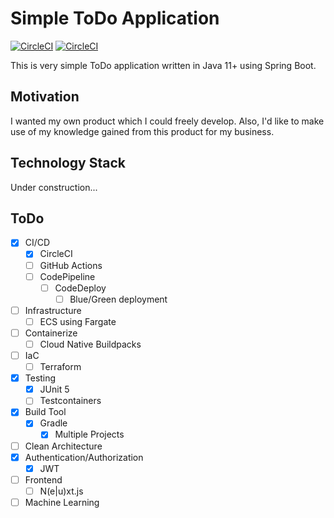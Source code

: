 # Simple ToDo Application
[![CircleCI](https://circleci.com/gh/perforb/simple-todo/tree/master.svg?style=shield&circle-token=972d4b658137dd49daddae29e77b9255f08f1ccc)](https://circleci.com/gh/perforb/simple-todo/tree/master)
[![CircleCI](https://circleci.com/gh/perforb/simple-todo/tree/develop.svg?style=shield&circle-token=972d4b658137dd49daddae29e77b9255f08f1ccc)](https://circleci.com/gh/perforb/simple-todo/tree/develop)

This is very simple ToDo application written in Java 11+ using Spring Boot.

## Motivation

I wanted my own product which I could freely develop.
Also, I'd like to make use of my knowledge gained from this product for my business.

## Technology Stack

Under construction...

## ToDo

* [x] CI/CD
    - [x] CircleCI
    - [ ] GitHub Actions
    - [ ] CodePipeline
        - [ ] CodeDeploy
            - [ ] Blue/Green deployment
* [ ] Infrastructure
    - [ ] ECS using Fargate
* [ ] Containerize
    - [ ] Cloud Native Buildpacks
* [ ] IaC
    - [ ] Terraform
* [x] Testing
    - [x] JUnit 5
    - [ ] Testcontainers
* [x] Build Tool
    - [x] Gradle
        - [x] Multiple Projects
* [ ] Clean Architecture
* [x] Authentication/Authorization
    - [x] JWT
* [ ] Frontend
    - [ ] N(e|u)xt.js
* [ ] Machine Learning

